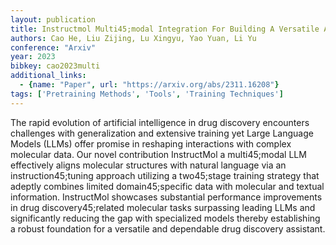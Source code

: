 ```yaml
---
layout: publication
title: Instructmol Multi45;modal Integration For Building A Versatile And Reliable Molecular Assistant In Drug Discovery
authors: Cao He, Liu Zijing, Lu Xingyu, Yao Yuan, Li Yu
conference: "Arxiv"
year: 2023
bibkey: cao2023multi
additional_links:
  - {name: "Paper", url: "https://arxiv.org/abs/2311.16208"}
tags: ['Pretraining Methods', 'Tools', 'Training Techniques']
---
```

The rapid evolution of artificial intelligence in drug discovery encounters challenges with generalization and extensive training yet Large Language Models (LLMs) offer promise in reshaping interactions with complex molecular data. Our novel contribution InstructMol a multi45;modal LLM effectively aligns molecular structures with natural language via an instruction45;tuning approach utilizing a two45;stage training strategy that adeptly combines limited domain45;specific data with molecular and textual information. InstructMol showcases substantial performance improvements in drug discovery45;related molecular tasks surpassing leading LLMs and significantly reducing the gap with specialized models thereby establishing a robust foundation for a versatile and dependable drug discovery assistant.
